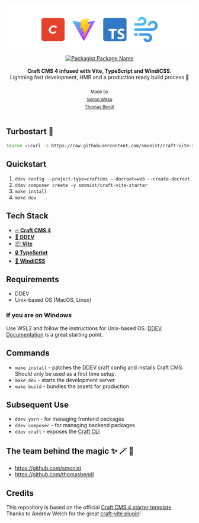<img alt="craft-vite" src="header.png"/>
<br />
<div align="center">
<a href="https://packagist.org/packages/smonist/craft-vite-starter" target="_blank">
    <img src="https://badgen.net/packagist/name/smonist/craft-vite-starter" alt="Packagist Package Name" /></a>
</div>
<br />
<div align="center"><strong>Craft CMS 4 infused with Vite, TypeScript and WindiCSS.</strong></div>
<div align="center">Lightning fast development, HMR and a production ready build process 🍃</div>

<br />
<div align="center">
  <sub>Made by</sub><br />
  <sub><a href="https://twitter.com/smonist">Simon Wesp</a></sub><br />
  <sub><a href="https://twitter.com/thomasbendl">Thomas Bendl</a></sub>  
</div>

<br />

## Turbostart 🚀

```sh
source <(curl -s https://raw.githubusercontent.com/smonist/craft-vite-starter/main/init.sh)
```

## Quickstart

1.  `ddev config --project-type=craftcms --docroot=web --create-docroot`
2.  `ddev composer create -y smonist/craft-vite-starter`
3.  `make install`
4.  `make dev`

## Tech Stack

- [🔥 **Craft CMS 4**](https://github.com/craftcms/cms)
- [🚢 **DDEV**](https://github.com/drud/ddev)
- [📦 **Vite**](https://github.com/vitejs/vite)
- [🔒 **TypeScript**](https://github.com/microsoft/TypeScript)
- [💨 **WindiCSS**](https://github.com/windicss/windicss)

## Requirements

- DDEV
- Unix-based OS (MacOS, Linux)

### If you are on Windows

Use WSL2 and follow the instructions for Unix-based OS. [DDEV Documentation](https://ddev.readthedocs.io/en/latest/users/install/docker-installation/) is a great starting point.

## Commands

- `make install` - patches the DDEV craft config and installs Craft CMS. Should only be used as a first time setup.
- `make dev` - starts the development server
- `make build` - bundles the assets for production

## Subsequent Use

- `ddev yarn` - for managing frontend packages
- `ddev composer` - for managing backend packages
- `ddev craft` - exposes the [Craft CLI](https://ddev.readthedocs.io/en/latest/users/usage/commands/)

## The team behind the magic ✨ 🪄 🦄

- https://github.com/smonist
- https://github.com/thomasbendl

## Credits

This repository is based on the official [Craft CMS 4 starter template](https://github.com/craftcms/craft).  
Thanks to Andrew Welch for the great [craft-vite plugin](https://github.com/nystudio107/craft-vite)!
